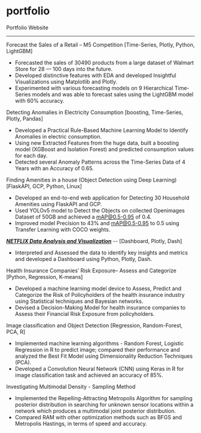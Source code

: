 # portfolio
Portfolio Website


------

Forecast the Sales of a Retail – M5 Competition  [Time-Series, Plotly, Python, LightGBM]
* Forecasted the sales of 30490 products from a large dataset of Walmart Store for 28 — 100 days into the future.
* Developed distinctive features with EDA and developed Insightful Visualizations using Matplotlib and Plotly.
* Experimented with various forecasting models on 9 Hierarchical Time-Series models and was able to forecast sales using the LightGBM model with 60% accuracy.


Detecting Anomalies in Electricity Consumption  [boosting, Time-Series, Plotly, Pandas]
* Developed a Practical Rule-Based Machine Learning Model to Identify Anomalies in electric consumption.
* Using new Extracted Features from the huge data, built a boosting model (XGBoost and Isolation Forest) and predicted consumption values for each day.
* Detected several Anomaly Patterns across the Time-Series Data of 4 Years with an Accuracy of 0.65.


Finding Amenities in a house (Object Detection using Deep Learning) [FlaskAPI, GCP, Python, Linux]
* Developed an end-to-end web application for Detecting 30 Household Amenities using FlaskAPI and GCP.
* Used YOLOv5 model to Detect the Objects on collected Openimages Dataset of 50GB and achieved a mAP@0.5-0.95 of 0.4.
* Improved model Precision to 43% and mAP@0.5-0.95 to 0.5 using Transfer Learning with COCO weights.


***[NETFLIX Data Analysis and Visualization](https://project-visual-1.herokuapp.com/)*** -- [Dashboard, Plotly, Dash]
* Interpreted and Assessed the data to identify key insights and metrics and developed a Dashboard using Python, Plotly, Dash.


Health Insurance Companies’ Risk Exposure– Assess and Categorize [Python, Regression, K-means] 
* Developed a machine learning model device to Assess, Predict and Categorize the Risk of Policyholders of the health insurance industry using Statistical techniques and Bayesian networks.
* Devised a Decision-Making Model for health insurance companies to Assess their Financial Risk Exposure from policyholders.


Image classification and Object Detection [Regression, Random-Forest, PCA, R]
* Implemented machine learning algorithms - Random Forest, Logistic Regression in R to predict image; compared their performance and analyzed the Best Fit Model using Dimensionality Reduction Techniques (PCA).
* Developed a Convolution Neural Network (CNN) using Keras in R for image classification task and achieved an accuracy of 85%.


Investigating Multimodal Density - Sampling Method
* Implemented the Repelling-Attracting Metropolis Algorithm for sampling posterior distribution in searching for unknown sensor locations within a network which produces a multimodal joint posterior distribution.
* Compared RAM with other optimization methods such as BFGS and Metropolis Hastings, in terms of speed and accuracy.
